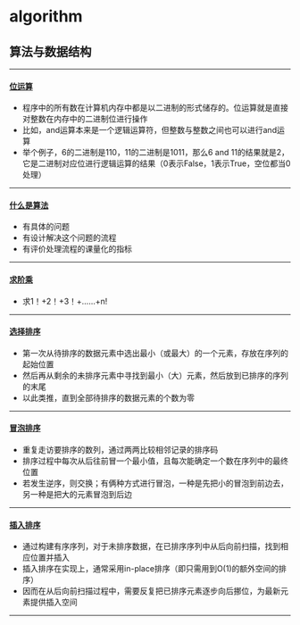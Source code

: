 # algorithm
## 算法与数据结构
*****
#### [位运算](https://github.com/ShenShizhe/java-programme/blob/main/java/algorithm/Bit_operation.java)
- 程序中的所有数在计算机内存中都是以二进制的形式储存的。位运算就是直接对整数在内存中的二进制位进行操作
- 比如，and运算本来是一个逻辑运算符，但整数与整数之间也可以进行and运算
- 举个例子，6的二进制是110，11的二进制是1011，那么6 and 11的结果就是2，它是二进制对应位进行逻辑运算的结果（0表示False，1表示True，空位都当0处理）
*****
#### [什么是算法](https://github.com/ShenShizhe/java-programme/blob/main/java/algorithm/algorithm.md)
- 有具体的问题
- 有设计解决这个问题的流程
- 有评价处理流程的课量化的指标
*****
#### [求阶乘](https://github.com/ShenShizhe/java-programme/blob/main/java/algorithm/Factorial.java)
- 求1！+2！+3！+……+n!
*****
#### [选择排序](https://github.com/ShenShizhe/java-programme/blob/main/java/algorithm/Selection_sort.java)
- 第一次从待排序的数据元素中选出最小（或最大）的一个元素，存放在序列的起始位置
- 然后再从剩余的未排序元素中寻找到最小（大）元素，然后放到已排序的序列的末尾
- 以此类推，直到全部待排序的数据元素的个数为零
*****
#### [冒泡排序](https://github.com/ShenShizhe/java-programme/blob/main/java/algorithm/Bubble_sort.java)
- 重复走访要排序的数列，通过两两比较相邻记录的排序码
- 排序过程中每次从后往前冒一个最小值，且每次能确定一个数在序列中的最终位置
- 若发生逆序，则交换；有俩种方式进行冒泡，一种是先把小的冒泡到前边去，另一种是把大的元素冒泡到后边
*****
#### [插入排序](https://github.com/ShenShizhe/java-programme/blob/main/java/algorithm/Insert_sort.java)
- 通过构建有序序列，对于未排序数据，在已排序序列中从后向前扫描，找到相应位置并插入
- 插入排序在实现上，通常采用in-place排序（即只需用到O(1)的额外空间的排序）
- 因而在从后向前扫描过程中，需要反复把已排序元素逐步向后挪位，为最新元素提供插入空间
*****
#### []()
